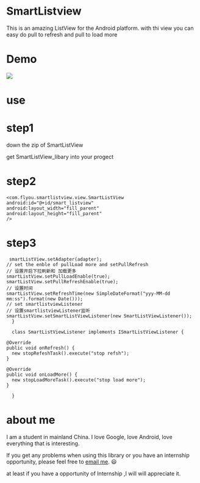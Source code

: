 # SmartListview

This is an amazing ListView for the Android platform.
with thi view you can easy do pull to refresh and pull to load more
# Demo #
![](http://img.my.csdn.net/uploads/201505/18/1431919320_6684.gif)
# use #
# step1 #
down the zip of SmartListView

get SmartListView_libary into your progect

# step2 #
	
    <com.flyou.smartlistview.view.SmartListView
    android:id="@+id/smart_listview"
    android:layout_width="fill_parent"
    android:layout_height="fill_parent"
    /> 

# step3 #

     smartListView.setAdapter(adapter);
    // set the enble of pullLoad more and setPullRefresh
    // 设置开启下拉刷新和 加载更多
    smartListView.setPullLoadEnable(true);
    smartListView.setPullRefreshEnable(true);
    // 设置时间
    smartListView.setRefreshTime(new SimpleDateFormat("yyy-MM-dd mm:ss").format(new Date()));
    // set smartlistviewListener
    // 设置smartlistviewListener监听
    smartListView.setSmartListViewListener(new SmartListViewListener());
      }
    
      class SmartListViewListener implements ISmartListViewListener {
    
    @Override
    public void onRefresh() {
      new stopRefeshTask().execute("stop refsh");
    }
    
    @Override
    public void onLoadMore() {
      new stopLoadMoreTask().execute("stop load more");
    }
    
      }

# about me #
 
I am a student in mainland China. I love Google, love Android, love everything that is interesting.

 If you get any problems when using this library or you have an internship opportunity, please feel free to [email me](fangjaylong@gmail.com). :smiley:

at least if you have a opportunity of Internship ,I will will appreciate it.